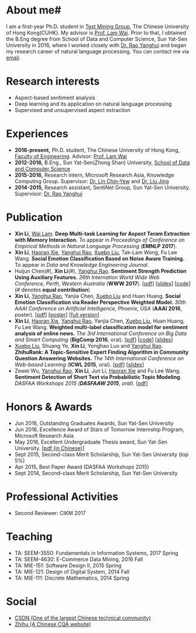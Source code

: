 # About me#
I am a first-year Ph.D. student in [Text Mining Group](http://www1.se.cuhk.edu.hk/~textmine/), The Chinese University of Hong Kong(CUHK). My advisor is [Prof. Lam Wai](http://www.se.cuhk.edu.hk/people/wlam.html). Prior to that, I obtained the B.Eng degree from School of Data and Computer Science, Sun Yat-Sen University in 2016, where I worked closely with [Dr. Rao Yanghui](http://sdcs.sysu.edu.cn/p/140254?pagename=profile&id=140254) and began my research career of natural language processing. You can contact me via [email](mailto:lixin4ever@gmail.com). 

# Research interests #
* Aspect-based sentiment analysis
* Deep learning and its application on natural language processing
* Supervised and unsupervised aspect extraction
 
# Experiences
* **2016-present,**    Ph.D. student, The Chinese University of Hong Kong, [Faculty of Engineering](http://www.erg.cuhk.edu.hk/erg/). Advisor: [Prof. Lam Wai](http://www.se.cuhk.edu.hk/people/wlam.html)
* **2012-2016,**    B.Eng., Sun Yat-Sen(Zhong Shan) University, [School of Data and Computer Science](http://sdcs.sysu.edu.cn/)
* **2015-2016,**    Research intern, Microsoft Research Asia, Knowledge Computing Group. Supervisor: [Dr. Lin Chin-Yew](https://www.microsoft.com/en-us/research/people/cyl/) and [Dr. Liu Jing](https://www.microsoft.com/en-us/research/people/liudani/)
* **2014-2015,**    Research assistant, SentiNet Group, Sun Yat-Sen University. Supervisor: [Dr. Rao Yanghui](http://sdcs.sysu.edu.cn/node/2471)

# Publication
* **Xin Li**, [Wai Lam](http://www.se.cuhk.edu.hk/people/wlam.html). **Deep Multi-task Learning for Aspect Teram Extraction with Memory Interaction.** To appear in _Proceedings of Conference on Empirical Methods in Natural Language Processing_ (**EMNLP 2017**).
* **Xin Li**, [Haoran Xie](http://home.ied.edu.hk/~hxie/), [Yanghui Rao](http://sdcs.sysu.edu.cn/node/2471), [Xuebo Liu](http://lufo.me/), Tak-Lam Wong, Fu Lee Wang. **Social Emotion Classification Based on Noise Aware Training.** To appear in _Data and Knowledge Engineering Journal_. 
* Huijun Chen(#), **Xin Li**(#), [Yanghui Rao](http://sdcs.sysu.edu.cn/node/2471). **Sentiment Strength Prediction Using Auxiliary Features.** _26th Internation World Wide Web Conference, Perth, Western Australia_ (**WWW 2017**). [[pdf](http://papers.www2017.com.au.s3-website-ap-southeast-2.amazonaws.com/companion/p5.pdf)] [[slides](paper/WWW2017/slides/www_2017_slides.pdf)] [[code](https://github.com/lixin4ever/HCNN)] (# denotes **equal contribution**)
* **Xin Li**, [Yanghui Rao](http://sdcs.sysu.edu.cn/node/2471), Yanjia Chen, [Xuebo Liu](http://lufo.me/) and Huan Huang. **Social Emotion Classification via Reader Perspective Weighted Model.** _30th AAAI Conference on Artificial Intelligence, Phoenix, USA_ (**AAAI 2016**, poster). [[pdf](http://www.aaai.org/ocs/index.php/AAAI/AAAI16/paper/view/11827/12230)] [[poster](paper/AAAI2016/poster/aaai16_poster.pdf)] [[full version](paper/AAAI2016/full_version/AAAI16_full.pdf)] 
* **Xin Li**, [Haoran Xie](http://home.ied.edu.hk/~hxie/), [Yanghui Rao](http://sdcs.sysu.edu.cn/node/2471), Yanjia Chen, [Xuebo Liu](http://lufo.me/), Huan Huang, Fu Lee Wang. **Weighted multi-label classification model for sentiment analysis of online news.** _The 3rd International Conference on Big Data and Smart Computing_ (**BigComp 2016**, oral). [[pdf](paper/BigComp2016/pdf/BigComp2016_paper.pdf)] [[code](paper/BigComp2016/code/bigcomp2016.zip)] [[slides](paper/BigComp2016/slides/BigComp2016_slides.pdf)]
* [Xuebo Liu](http://lufo.me/), Shuang Ye, **Xin Li**, Yonghao Luo and [Yanghui Rao](http://sdcs.sysu.edu.cn/node/2471). **ZhihuRank: A Topic-Sensitive Expert Finding Algorithm in Community Question Answering Websites.** _The 14th International Conference on Web-based Learning_ (**ICWL 2015**, oral). [[pdf](http://download.springer.com/static/pdf/250/chp%253A10.1007%252F978-3-319-25515-6_15.pdf?originUrl=http%3A%2F%2Flink.springer.com%2Fchapter%2F10.1007%2F978-3-319-25515-6_15&token2=exp=1471436898~acl=%2Fstatic%2Fpdf%2F250%2Fchp%25253A10.1007%25252F978-3-319-25515-6_15.pdf%3ForiginUrl%3Dhttp%253A%252F%252Flink.springer.com%252Fchapter%252F10.1007%252F978-3-319-25515-6_15*~hmac=812cb80e74e9da856ef8b17e4e51cf02f7298d824079594acdfa3f0db1591da9)] [[slides](paper/ICWL2015/slides/icwl_2015_slides.pdf)]
* Zewei Wu, [Yanghui Rao](http://sdcs.sysu.edu.cn/node/2471), **Xin Li**, Jun Li, [Haoran Xie](http://home.ied.edu.hk/~hxie/) and Fu Lee Wang. **Sentiment Detection of Short Text via Probabilistic Topic Modeling**. _DASFAA Workshops 2015 (**DASFAAW 2015**, oral)_. [[pdf](http://download.springer.com/static/pdf/499/chp%253A10.1007%252F978-3-319-22324-7_7.pdf?originUrl=http%3A%2F%2Flink.springer.com%2Fchapter%2F10.1007%2F978-3-319-22324-7_7&token2=exp=1471438185~acl=%2Fstatic%2Fpdf%2F499%2Fchp%25253A10.1007%25252F978-3-319-22324-7_7.pdf%3ForiginUrl%3Dhttp%253A%252F%252Flink.springer.com%252Fchapter%252F10.1007%252F978-3-319-22324-7_7*~hmac=7a04c1031139d31c16e0c5f065ce2ddc004b4ac4741c18b4677e5a600ff402b9)]

# Honors & Awards
* Jun 2016, Outstanding Graduates Awards, Sun Yat-Sen University
* Jun 2016, Excellence Award of Stars of Tomorrow Internship Program, Microsoft Research Asia
* May 2016, Excellent Undergraduate Thesis award, Sun Yat-Sen University. [[pdf (in Chinese)]](paper/Thesis/undergraduate/lixin_thesis.pdf)
* Sept 2015, Second-class Merit Scholarship, Sun Yat-Sen University (top 5%)
* Apr 2015, Best Paper Award (DASFAA Workshops 2015)
* Sept 2014, Second-class Merit Scholarship, Sun Yat-Sen University

# Professional Activities
* Second Reviewer: CIKM 2017

# Teaching
* TA: SEEM-3550: Fundamentals in Information Systems, 2017 Spring 
* TA: SEEM-4630: E-Commerce Data Mining, 2016 Fall
* TA: MIE-151: Software Design II, 2015 Spring
* TA: MIE-121: Design of Digital System, 2014 Fall
* TA: MIE-111: Discrete Mathematics, 2014 Spring

# Social
* [CSDN (One of the largest Chinese technical community)](http://blog.csdn.net/u010551621)
* [Zhihu (A Chinese CQA website)](https://www.zhihu.com/people/li-xin-26-75-10)
